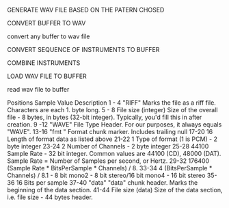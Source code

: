 GENERATE WAV FILE BASED ON THE PATERN CHOSED 

 


CONVERT BUFFER TO WAV 

convert any buffer to wav file 

CONVERT SEQUENCE OF INSTRUMENTS TO BUFFER 


COMBINE INSTRUMENTS 

LOAD WAV FILE TO BUFFER 

read wav file to buffer 

Positions   Sample Value         Description
1 - 4       "RIFF"               Marks the file as a riff file. Characters are each 1. byte long.
5 - 8       File size (integer)  Size of the overall file - 8 bytes, in bytes (32-bit integer). Typically, you'd fill this in after creation.
9 -12       "WAVE"               File Type Header. For our purposes, it always equals "WAVE".
13-16       "fmt "               Format chunk marker. Includes trailing null
17-20       16                   Length of format data as listed above
21-22       1                    Type of format (1 is PCM) - 2 byte integer
23-24       2                    Number of Channels - 2 byte integer
25-28       44100                Sample Rate - 32 bit integer. Common values are 44100 (CD), 48000 (DAT). Sample Rate = Number of Samples per second, or Hertz.
29-32       176400               (Sample Rate * BitsPerSample * Channels) / 8.
33-34       4                    (BitsPerSample * Channels) / 8.1 - 8 bit mono2 - 8 bit stereo/16 bit mono4 - 16 bit stereo
35-36       16                   Bits per sample
37-40       "data"               "data" chunk header. Marks the beginning of the data section.
41-44       File size (data)     Size of the data section, i.e. file size - 44 bytes header.